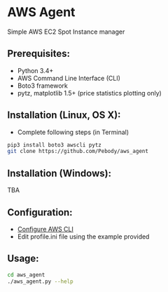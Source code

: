 # AWS Agent
Simple AWS EC2 Spot Instance manager


## Prerequisites:
 - Python 3.4+
 - AWS Command Line Interface (CLI)
 - Boto3 framework
 - pytz, matplotlib 1.5+ (price statistics plotting only)


## Installation (Linux, OS X):
 - Complete following steps (in Terminal)
```bash
pip3 install boto3 awscli pytz
git clone https://github.com/Pebody/aws_agent
```


## Installation (Windows):
TBA


## Configuration:
 - [Configure AWS CLI](http://docs.aws.amazon.com/cli/latest/userguide/cli-chap-getting-started.html)
 - Edit profile.ini file using the example provided


## Usage:
```bash
cd aws_agent
./aws_agent.py --help
```
